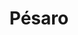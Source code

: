 ---
title: Pésaro
date: 
draft: false

# descripcion
description : Aro de plata con piedra cubic

materials: Plata 925

color: Multicolor

dimensions: 2,5cm

code: 01-16-0334

type: "Aros"

categories: []

price: $12.090,00

price_eftvo: $10.280,00

# Images
# first image will be shown in the product page
images:
  # - image: "images/path_to_image"
  # La ubicacion de las imagenes es imagenes/Aros/Aros.Cubic/01-16-0334-pesaro
  - image: "./images/aros/cubic/01-16-0334-argolla-doble-multicolor_a.JPG"
  - image: "./images/aros/cubic/01-16-0334-argolla-doble-multicolor_b.JPG"
---